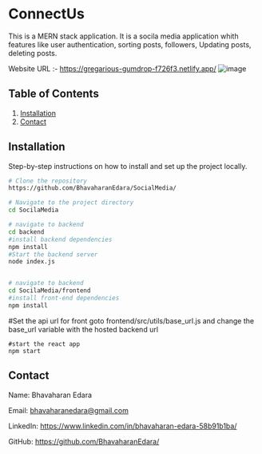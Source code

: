 ﻿# ConnectUs
This is a MERN stack application. It is a socila media application whith features like user authentication, sorting posts, followers, Updating posts, deleting posts.

Website URL :- https://gregarious-gumdrop-f726f3.netlify.app/
![image](https://github.com/user-attachments/assets/84a7f341-6276-448c-ad47-a4c018ab0900)

## Table of Contents

1. [Installation](#installation)
2. [Contact](#contact)

## Installation

Step-by-step instructions on how to install and set up the project locally.

```bash
# Clone the repository
https://github.com/BhavaharanEdara/SocialMedia/

# Navigate to the project directory
cd SocilaMedia

# navigate to backend
cd backend
#install backend dependencies
npm install
#Start the backend server
node index.js


# navigate to backend
cd SocilaMedia/frontend
#install front-end dependencies
npm install
```

#Set the api url for front
goto frontend/src/utils/base_url.js and change the base_url variable with the hosted backend url

```
#start the react app
npm start
```

## Contact

Name: Bhavaharan Edara

Email: bhavaharanedara@gmail.com

LinkedIn: https://www.linkedin.com/in/bhavaharan-edara-58b91b1ba/

GitHub: https://github.com/BhavaharanEdara/




